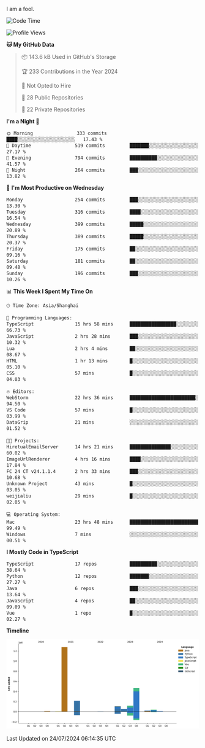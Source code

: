 I am a fool.

<!--START_SECTION:waka-->
![Code Time](http://img.shields.io/badge/Code%20Time-1%2C577%20hrs%2030%20mins-blue)

![Profile Views](http://img.shields.io/badge/Profile%20Views-1-blue)

**🐱 My GitHub Data** 

> 📦 143.6 kB Used in GitHub's Storage 
 > 
> 🏆 233 Contributions in the Year 2024
 > 
> 🚫 Not Opted to Hire
 > 
> 📜 28 Public Repositories 
 > 
> 🔑 22 Private Repositories 
 > 
**I'm a Night 🦉** 

```text
🌞 Morning                333 commits         ████░░░░░░░░░░░░░░░░░░░░░   17.43 % 
🌆 Daytime                519 commits         ███████░░░░░░░░░░░░░░░░░░   27.17 % 
🌃 Evening                794 commits         ██████████░░░░░░░░░░░░░░░   41.57 % 
🌙 Night                  264 commits         ███░░░░░░░░░░░░░░░░░░░░░░   13.82 % 
```
📅 **I'm Most Productive on Wednesday** 

```text
Monday                   254 commits         ███░░░░░░░░░░░░░░░░░░░░░░   13.30 % 
Tuesday                  316 commits         ████░░░░░░░░░░░░░░░░░░░░░   16.54 % 
Wednesday                399 commits         █████░░░░░░░░░░░░░░░░░░░░   20.89 % 
Thursday                 389 commits         █████░░░░░░░░░░░░░░░░░░░░   20.37 % 
Friday                   175 commits         ██░░░░░░░░░░░░░░░░░░░░░░░   09.16 % 
Saturday                 181 commits         ██░░░░░░░░░░░░░░░░░░░░░░░   09.48 % 
Sunday                   196 commits         ███░░░░░░░░░░░░░░░░░░░░░░   10.26 % 
```


📊 **This Week I Spent My Time On** 

```text
🕑︎ Time Zone: Asia/Shanghai

💬 Programming Languages: 
TypeScript               15 hrs 58 mins      █████████████████░░░░░░░░   66.73 % 
JavaScript               2 hrs 28 mins       ███░░░░░░░░░░░░░░░░░░░░░░   10.32 % 
Lua                      2 hrs 4 mins        ██░░░░░░░░░░░░░░░░░░░░░░░   08.67 % 
HTML                     1 hr 13 mins        █░░░░░░░░░░░░░░░░░░░░░░░░   05.10 % 
CSS                      57 mins             █░░░░░░░░░░░░░░░░░░░░░░░░   04.03 % 

🔥 Editors: 
WebStorm                 22 hrs 36 mins      ████████████████████████░   94.50 % 
VS Code                  57 mins             █░░░░░░░░░░░░░░░░░░░░░░░░   03.99 % 
DataGrip                 21 mins             ░░░░░░░░░░░░░░░░░░░░░░░░░   01.52 % 

🐱‍💻 Projects: 
HiretualEmailServer      14 hrs 21 mins      ███████████████░░░░░░░░░░   60.02 % 
ImageUrlRenderer         4 hrs 16 mins       ████░░░░░░░░░░░░░░░░░░░░░   17.84 % 
FC 24 CT v24.1.1.4       2 hrs 33 mins       ███░░░░░░░░░░░░░░░░░░░░░░   10.68 % 
Unknown Project          43 mins             █░░░░░░░░░░░░░░░░░░░░░░░░   03.05 % 
weijialiu                29 mins             █░░░░░░░░░░░░░░░░░░░░░░░░   02.05 % 

💻 Operating System: 
Mac                      23 hrs 48 mins      █████████████████████████   99.49 % 
Windows                  7 mins              ░░░░░░░░░░░░░░░░░░░░░░░░░   00.51 % 
```

**I Mostly Code in TypeScript** 

```text
TypeScript               17 repos            ██████████░░░░░░░░░░░░░░░   38.64 % 
Python                   12 repos            ███████░░░░░░░░░░░░░░░░░░   27.27 % 
Java                     6 repos             ███░░░░░░░░░░░░░░░░░░░░░░   13.64 % 
JavaScript               4 repos             ██░░░░░░░░░░░░░░░░░░░░░░░   09.09 % 
Vue                      1 repo              █░░░░░░░░░░░░░░░░░░░░░░░░   02.27 % 
```



**Timeline**

![Lines of Code chart](https://raw.githubusercontent.com/VeejaLiu/VeejaLiu/master/assets/bar_graph.png)


 Last Updated on 24/07/2024 06:14:35 UTC
<!--END_SECTION:waka-->
